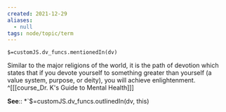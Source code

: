 ```yaml
---
created: 2021-12-29 
aliases:
  - null
tags: node/topic/term
---
```

`$=customJS.dv_funcs.mentionedIn(dv)`

Similar to the major religions of the world, it is the path of devotion which states that if you devote yourself to something greater than yourself (a value system, purpose, or deity), you will achieve enlightenment.
 ^[[[course_Dr. K's Guide to Mental Health]]]

**See**::
*`$=customJS.dv_funcs.outlinedIn(dv, this)